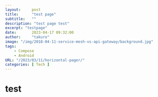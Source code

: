 ```yaml
---
layout:     post
title:      "test page"
subtitle:   ""
description: "test page test"
excerpt: "testpage"
date:       2023-04-17 09:32:00
author:     "takuro"
image: "/img/2018-04-11-service-mesh-vs-api-gateway/background.jpg"
tags:
    - Compose
    - Android
URL: "/2023/03/11/horizontal-pager/"
categories: [ Tech ]
---
```


# test
